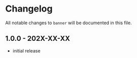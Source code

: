 # Changelog

All notable changes to `banner` will be documented in this file.

## 1.0.0 - 202X-XX-XX

- initial release

